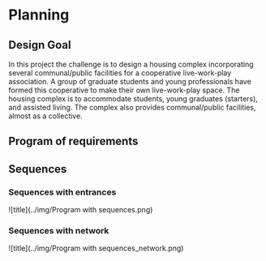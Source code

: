 # Planning

## Design Goal

In this project the challenge is to design a housing complex incorporating several communal/public facilities for a cooperative live-work-play association. A group of graduate students and young professionals have formed this cooperative to make their own live-work-play space. The housing complex is to accommodate students, young graduates (starters), and assisted living. The complex also provides communal/public facilities, almost as a collective. 

## Program of requirements



## Sequences

### Sequences with entrances
![title](../img/Program with sequences.png)

### Sequences with network
![title](../img/Program with sequences_network.png)
